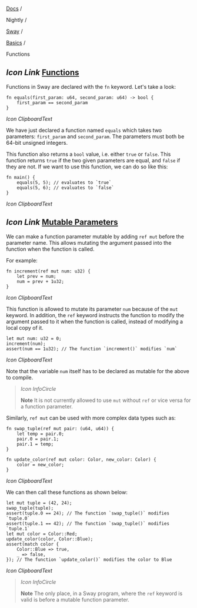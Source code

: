[Docs](https://docs.fuel.network/) /

Nightly  /

[Sway](https://docs.fuel.network/docs/nightly/sway/) /

[Basics](https://docs.fuel.network/docs/nightly/sway/basics/) /

Functions

## _Icon Link_ [Functions](https://docs.fuel.network/docs/nightly/sway/basics/functions/\#functions)

Functions in Sway are declared with the `fn` keyword. Let's take a look:

```fuel_Box fuel_Box-idXKMmm-css
fn equals(first_param: u64, second_param: u64) -> bool {
    first_param == second_param
}
```

_Icon ClipboardText_

We have just declared a function named `equals` which takes two parameters: `first_param` and `second_param`. The parameters must both be 64-bit unsigned integers.

This function also returns a `bool` value, i.e. either `true` or `false`. This function returns `true` if the two given parameters are equal, and `false` if they are not. If we want to use this function, we can do so like this:

```fuel_Box fuel_Box-idXKMmm-css
fn main() {
    equals(5, 5); // evaluates to `true`
    equals(5, 6); // evaluates to `false`
}
```

_Icon ClipboardText_

## _Icon Link_ [Mutable Parameters](https://docs.fuel.network/docs/nightly/sway/basics/functions/\#mutable-parameters)

We can make a function parameter mutable by adding `ref mut` before the parameter name. This allows mutating the argument passed into the function when the function is called.

For example:

```fuel_Box fuel_Box-idXKMmm-css
fn increment(ref mut num: u32) {
    let prev = num;
    num = prev + 1u32;
}
```

_Icon ClipboardText_

This function is allowed to mutate its parameter `num` because of the `mut` keyword. In addition, the `ref` keyword instructs the function to modify the argument passed to it when the function is called, instead of modifying a local copy of it.

```fuel_Box fuel_Box-idXKMmm-css
let mut num: u32 = 0;
increment(num);
assert(num == 1u32); // The function `increment()` modifies `num`
```

_Icon ClipboardText_

Note that the variable `num` itself has to be declared as mutable for the above to compile.

> _Icon InfoCircle_
>
> **Note**
> It is not currently allowed to use `mut` without `ref` or vice versa for a function parameter.

Similarly, `ref mut` can be used with more complex data types such as:

```fuel_Box fuel_Box-idXKMmm-css
fn swap_tuple(ref mut pair: (u64, u64)) {
    let temp = pair.0;
    pair.0 = pair.1;
    pair.1 = temp;
}

fn update_color(ref mut color: Color, new_color: Color) {
    color = new_color;
}
```

_Icon ClipboardText_

We can then call these functions as shown below:

```fuel_Box fuel_Box-idXKMmm-css
let mut tuple = (42, 24);
swap_tuple(tuple);
assert(tuple.0 == 24); // The function `swap_tuple()` modifies `tuple.0`
assert(tuple.1 == 42); // The function `swap_tuple()` modifies `tuple.1`
let mut color = Color::Red;
update_color(color, Color::Blue);
assert(match color {
    Color::Blue => true,
    _ => false,
}); // The function `update_color()` modifies the color to Blue
```

_Icon ClipboardText_

> _Icon InfoCircle_
>
> **Note**
> The only place, in a Sway program, where the `ref` keyword is valid is before a mutable function parameter.